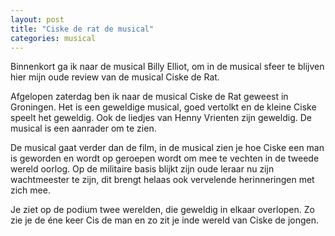 ```yaml
---
layout: post
title: "Ciske de rat de musical"
categories: musical
---
```


Binnenkort ga ik naar de musical Billy Elliot, om in de musical sfeer te blijven hier mijn oude review van de musical Ciske de Rat.

Afgelopen zaterdag ben ik naar de musical Ciske de Rat geweest in Groningen. Het is een geweldige musical, goed vertolkt en de kleine 
Ciske speelt het geweldig. Ook de liedjes van Henny Vrienten zijn geweldig. De musical is een aanrader om te zien.

<!--more-->

De musical gaat verder dan de film, in de musical zien je hoe Ciske een man is geworden en wordt op geroepen wordt om mee te vechten in de 
tweede wereld oorlog. Op de militaire basis blijkt zijn oude leraar nu zijn wachtmeester te zijn, dit brengt helaas ook vervelende 
herinneringen met zich mee.

Je ziet op de podium twee werelden, die geweldig in elkaar overlopen. Zo zie je de éne keer Cis de man en zo zit je inde wereld van 
Ciske de jongen.
